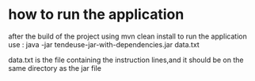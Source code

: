 # how to run the application

after the build of the project using mvn clean install
to run the application use :
java -jar tendeuse-jar-with-dependencies.jar data.txt

data.txt is the file containing the instruction lines,and it should
be on the same directory as the jar file

